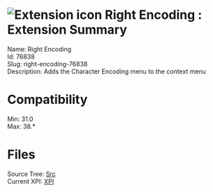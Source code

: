 # ![Extension icon](https://addons.thunderbird.net/user-media/addon_icons/76/76838-64.png?modified=1442998780) Right Encoding : Extension Summary

Name: Right Encoding  
Id: 76838  
Slug: right-encoding-76838  
Description: Adds the Character Encoding menu to the context menu
  

# Compatibility
Min: 31.0  
Max: 38.*  

# Files

Source Tree: [Src](C:/Dev/Thunderbird/ThunderKdB/xall/xOther/76838-right-encoding-76838/src)  
Current XPI: [XPI](C:/Dev/Thunderbird/ThunderKdB/xall/xOther/76838-right-encoding-76838/xpi)  



